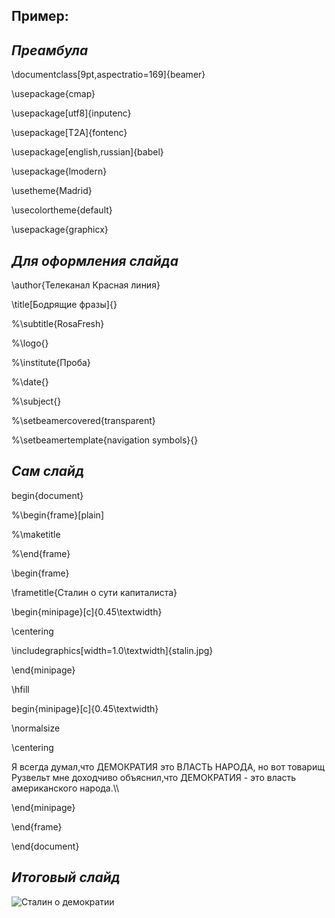 ## Пример:

## ***Преамбула***

\documentclass[9pt,aspectratio=169]{beamer}

\usepackage{cmap}

\usepackage[utf8]{inputenc}

\usepackage[T2A]{fontenc}

\usepackage[english,russian]{babel}

\usepackage{lmodern}

\usetheme{Madrid}

\usecolortheme{default}

\usepackage{graphicx}

## ***Для оформления слайда***

\author{Телеканал Красная линия}

\title[Бодрящие фразы]{}

%\subtitle{RosaFresh}

%\logo{}

%\institute{Проба}

%\date{}

%\subject{}

%\setbeamercovered{transparent}

%\setbeamertemplate{navigation symbols}{}

## ***Сам слайд***

begin{document}
	
%\begin{frame}[plain]

%\maketitle

%\end{frame}
	
\begin{frame}

\frametitle{Сталин о сути капиталиста}

\begin{minipage}[c]{0.45\textwidth}

\centering

\includegraphics[width=1.0\textwidth]{stalin.jpg}

\end{minipage}

\hfill

begin{minipage}[c]{0.45\textwidth}

\normalsize	

\centering

Я всегда думал,что ДЕМОКРАТИЯ это ВЛАСТЬ НАРОДА, но вот товарищ Рузвельт мне доходчиво объяснил,что ДЕМОКРАТИЯ - это власть американского народа.\\\

\end{minipage}

\end{frame}

\end{document}

## ***Итоговый слайд***

![Сталин о демократии](/image/latex/%D0%A1%D1%82%D0%B0%D0%BB%D0%B8%D0%BD%20%D0%BE%20%D0%B4%D0%B5%D0%BC%D0%BE%D0%BA%D1%80%D0%B0%D1%82%D0%B8%D0%B8.png)